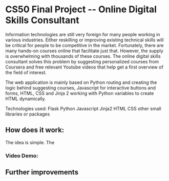 # CS50 Final Project -- Online Digital Skills Consultant
Information technologies are still very foreign for many people working in various industries. Either reskilling or improving existing technical skills will be critical for people to be competitive in the market. Fortunately, there are many hands-on courses online that facilitate just that. However, the supply is overwhelming with thousands of these courses. The online digital skills consultant solves this problem by suggesting personalized courses from Coursera and free relevant Youtube videos that help get a first overview of the field of interest.

The web application is mainly based on Python routing and creating the logic behind suggesting courses, Javascript for interactive buttons and forms, HTML, CSS and Jinja 2 working with Python variables to create HTML dynamically.

Technologies used:
Flask
Python
Javascript
Jinja2
HTML
CSS
other small libraries or packages

## How does it work:
The idea is simple. The

### Video Demo:

## Further improvements



